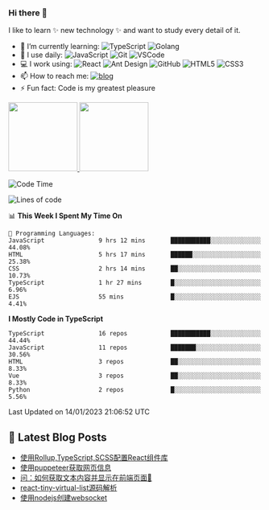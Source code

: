 <!--
**yxlazy/yxlazy** is a ✨ _special_ ✨ repository because its `README.md` (this file) appears on your GitHub profile.

Here are some ideas to get you started:

- 🔭 I’m currently working on ...
- 🌱 I’m currently learning ...
- 👯 I’m looking to collaborate on ...
- 🤔 I’m looking for help with ...
- 💬 Ask me about ...
- 📫 How to reach me: ...
- 😄 Pronouns: ...
- ⚡ Fun fact: ...
-->

### Hi there 👋

I like to learn ✨ new technology ✨ and want to study every detail of it.


- 🌱 I’m currently learning:
  ![TypeScript](https://img.shields.io/badge/-TypeScript-%23dfe6e9?style=plastic&logo=typescript)
  ![Golang](https://img.shields.io/badge/-Golang-%23ffffff?style=plastic&logo=go)
- 🚀 I use daily:
  ![JavaScript](https://img.shields.io/badge/-JavaScript-black?style=plastic&logo=javascript)
  ![Git](https://img.shields.io/badge/-Git-%23636e72?style=plastic&logo=git)
  ![VSCode](https://img.shields.io/badge/-VS%20Code-blue?style=plastic&logo=visual-studio-code)
- 💻 I work using:
  ![React](https://img.shields.io/badge/-React-181717?style=plastic&logo=react)
  ![Ant Design](https://img.shields.io/badge/-Ant%20Design-%230984e3?style=plastic&logo=ant-design)
  ![GitHub](https://img.shields.io/badge/-GitHub-181717?style=plastic&logo=github)
  ![HTML5](https://img.shields.io/badge/-HTML5-E34F26?style=plastic&logo=html5&logoColor=white)
  ![CSS3](https://img.shields.io/badge/-CSS3-1572B6?style=plastic&logo=css3)
- 📫 How to reach me: 
  [![blog](https://img.shields.io/badge/-Blog-success?style=plastic)](https://www.yxlazy.xyz)
- ⚡ Fun fact: Code is my greatest pleasure

<a href="https://github.com/yxlazy">
<img align="GitHub Stats" height="137px" src="https://github-readme-stats.vercel.app/api?username=yxlazy&hide_title=true&hide_border=true&show_icons=true&line_height=21&theme=vue-dark&border_radius=0" />
</a><a href="https://github.com/yxlazy/yxlazy">
  <img align="Top Langs" height="137px" src="https://github-readme-stats.vercel.app/api/top-langs/?username=yxlazy&hide_title=true&hide_border=true&layout=compact&theme=vue-dark&border_radius=0" />
</a>

<!--START_SECTION:waka-->
![Code Time](http://img.shields.io/badge/Code%20Time-39%20hrs%2012%20mins-blue)

![Lines of code](https://img.shields.io/badge/From%20Hello%20World%20I%27ve%20Written-665%20Thousand%20lines%20of%20code-blue)

📊 **This Week I Spent My Time On** 

```text
💬 Programming Languages: 
JavaScript               9 hrs 12 mins       ███████████░░░░░░░░░░░░░░   44.08% 
HTML                     5 hrs 17 mins       ██████░░░░░░░░░░░░░░░░░░░   25.38% 
CSS                      2 hrs 14 mins       ██░░░░░░░░░░░░░░░░░░░░░░░   10.73% 
TypeScript               1 hr 27 mins        █░░░░░░░░░░░░░░░░░░░░░░░░   6.96% 
EJS                      55 mins             █░░░░░░░░░░░░░░░░░░░░░░░░   4.41%

```

**I Mostly Code in TypeScript** 

```text
TypeScript               16 repos            ███████████░░░░░░░░░░░░░░   44.44% 
JavaScript               11 repos            ███████░░░░░░░░░░░░░░░░░░   30.56% 
HTML                     3 repos             ██░░░░░░░░░░░░░░░░░░░░░░░   8.33% 
Vue                      3 repos             ██░░░░░░░░░░░░░░░░░░░░░░░   8.33% 
Python                   2 repos             █░░░░░░░░░░░░░░░░░░░░░░░░   5.56%

```



 Last Updated on 14/01/2023 21:06:52 UTC
<!--END_SECTION:waka-->

## 📕 Latest Blog Posts

<!-- BLOG-POST-LIST:START -->
- [使用Rollup,TypeScript,SCSS配置React组件库](https://www.yxlazy.xyz/2023/01/03/%E4%BD%BF%E7%94%A8Rollup-TypeScript-SCSS%E9%85%8D%E7%BD%AEReact%E7%BB%84%E4%BB%B6%E5%BA%93/)
- [使用puppeteer获取网页信息](https://www.yxlazy.xyz/2022/11/19/%E4%BD%BF%E7%94%A8puppeteer%E8%8E%B7%E5%8F%96%E7%BD%91%E9%A1%B5%E4%BF%A1%E6%81%AF/)
- [问：如何获取文本内容并显示在前端页面🤔](https://www.yxlazy.xyz/2022/11/04/%E9%97%AE%EF%BC%9A%E5%A6%82%E4%BD%95%E8%8E%B7%E5%8F%96%E6%96%87%E6%9C%AC%E5%86%85%E5%AE%B9%E5%B9%B6%E6%98%BE%E7%A4%BA%E5%9C%A8%E5%89%8D%E7%AB%AF%E9%A1%B5%E9%9D%A2%F0%9F%A4%94/)
- [react-tiny-virtual-list源码解析](https://www.yxlazy.xyz/2022/10/25/react-tiny-virtual-list%E6%BA%90%E7%A0%81%E8%A7%A3%E6%9E%90/)
- [使用nodejs创建websocket](https://www.yxlazy.xyz/2022/10/13/%E4%BD%BF%E7%94%A8nodejs%E5%88%9B%E5%BB%BAwebsocket/)
<!-- BLOG-POST-LIST:END -->
